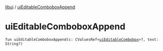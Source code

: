 [libui](README.md) / [uiEditableComboboxAppend](ui-editable-combobox-append.md)

# uiEditableComboboxAppend

`fun uiEditableComboboxAppend(c: CValuesRef<`[`uiEditableCombobox`](ui-editable-combobox.md)`>?, text: String?)`

